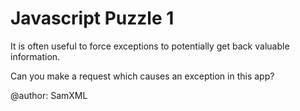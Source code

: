 # Javascript Puzzle 1

It is often useful to force exceptions to potentially get back valuable information.

Can you make a request which causes an exception in this app?

@author: SamXML